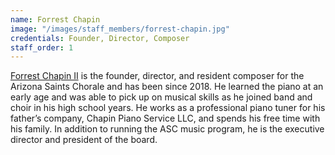 ```yaml
---
name: Forrest Chapin
image: "/images/staff_members/forrest-chapin.jpg"
credentials: Founder, Director, Composer
staff_order: 1
---
```


[Forrest Chapin II](https://forrestthesecondpublishing.com) is the founder,
director, and resident composer for the Arizona Saints Chorale and has been
since 2018. He learned the piano at an early age and was able to pick up on
musical skills as he joined band and choir in his high school years. He works as
a professional piano tuner for his father’s company, Chapin Piano Service LLC,
and spends his free time with his family. In addition to running the ASC music
program, he is the executive director and president of the board.